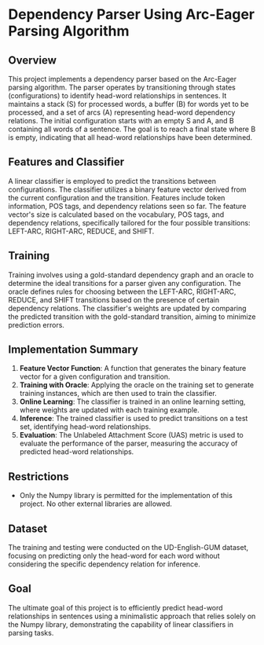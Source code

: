 # Dependency Parser Using Arc-Eager Parsing Algorithm

## Overview

This project implements a dependency parser based on the Arc-Eager parsing algorithm. The parser operates by transitioning through states (configurations) to identify head-word relationships in sentences. It maintains a stack (S) for processed words, a buffer (B) for words yet to be processed, and a set of arcs (A) representing head-word dependency relations. The initial configuration starts with an empty S and A, and B containing all words of a sentence. The goal is to reach a final state where B is empty, indicating that all head-word relationships have been determined.

## Features and Classifier

A linear classifier is employed to predict the transitions between configurations. The classifier utilizes a binary feature vector derived from the current configuration and the transition. Features include token information, POS tags, and dependency relations seen so far. The feature vector's size is calculated based on the vocabulary, POS tags, and dependency relations, specifically tailored for the four possible transitions: LEFT-ARC, RIGHT-ARC, REDUCE, and SHIFT.

## Training

Training involves using a gold-standard dependency graph and an oracle to determine the ideal transitions for a parser given any configuration. The oracle defines rules for choosing between the LEFT-ARC, RIGHT-ARC, REDUCE, and SHIFT transitions based on the presence of certain dependency relations. The classifier's weights are updated by comparing the predicted transition with the gold-standard transition, aiming to minimize prediction errors.

## Implementation Summary

1. **Feature Vector Function**: A function that generates the binary feature vector for a given configuration and transition.
2. **Training with Oracle**: Applying the oracle on the training set to generate training instances, which are then used to train the classifier.
3. **Online Learning**: The classifier is trained in an online learning setting, where weights are updated with each training example.
4. **Inference**: The trained classifier is used to predict transitions on a test set, identifying head-word relationships.
5. **Evaluation**: The Unlabeled Attachment Score (UAS) metric is used to evaluate the performance of the parser, measuring the accuracy of predicted head-word relationships.

## Restrictions

- Only the Numpy library is permitted for the implementation of this project. No other external libraries are allowed.

## Dataset

The training and testing were conducted on the UD-English-GUM dataset, focusing on predicting only the head-word for each word without considering the specific dependency relation for inference.

## Goal

The ultimate goal of this project is to efficiently predict head-word relationships in sentences using a minimalistic approach that relies solely on the Numpy library, demonstrating the capability of linear classifiers in parsing tasks.

